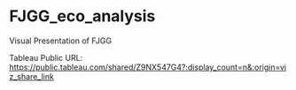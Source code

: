 # FJGG_eco_analysis
Visual Presentation of FJGG

Tableau Public URL: 
https://public.tableau.com/shared/Z9NX547G4?:display_count=n&:origin=viz_share_link
